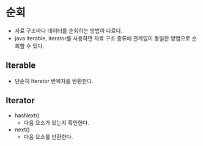 # 순회

- 자료 구조마다 데이터를 순회하는 방법이 다르다.
- java iterable, iterator를 사용하면 자료 구조 종류에 관계없이 동일한 방법으로 순회할 수 있다.

## Iterable

- 단순히 Iterator 반복자를 반환한다.

## Iterator

- hasNext()
    - 다음 요소가 있는지 확인한다.
- next()
    - 다음 요소를 반환한다.

